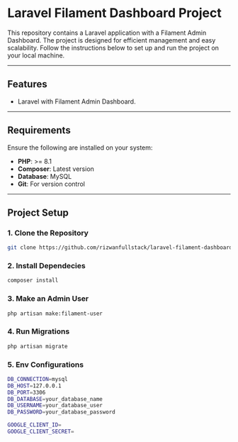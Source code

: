 # Laravel Filament Dashboard Project

This repository contains a Laravel application with a Filament Admin Dashboard. The project is designed for efficient management and easy scalability. Follow the instructions below to set up and run the project on your local machine.

---

## **Features**
- Laravel with Filament Admin Dashboard.

---

## **Requirements**
Ensure the following are installed on your system:
- **PHP**: >= 8.1
- **Composer**: Latest version
- **Database**: MySQL
- **Git**: For version control

---

## **Project Setup**

### 1. Clone the Repository
```bash
git clone https://github.com/rizwanfullstack/laravel-filament-dashboard
```
### 2. Install Dependecies
```bash
composer install
```
### 3. Make an Admin User
```bash
php artisan make:filament-user
```

### 4. Run Migrations
```bash
php artisan migrate
```

### 5. Env Configurations
```bash
DB_CONNECTION=mysql
DB_HOST=127.0.0.1
DB_PORT=3306
DB_DATABASE=your_database_name
DB_USERNAME=your_database_user
DB_PASSWORD=your_database_password

GOOGLE_CLIENT_ID=
GOOGLE_CLIENT_SECRET=
```